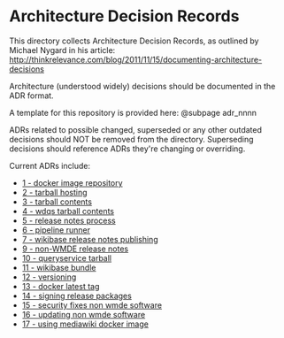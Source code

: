 # Architecture Decision Records

This directory collects Architecture Decision Records, as outlined by Michael Nygard in his article: http://thinkrelevance.com/blog/2011/11/15/documenting-architecture-decisions

Architecture (understood widely) decisions should be documented in the ADR format.

A template for this repository is provided here: @subpage adr_nnnn

ADRs related to possible changed, superseded or any other outdated decisions should NOT be removed from the directory.
Superseding decisions should reference ADRs they're changing or overriding.

Current ADRs include:

- [1 - docker image repository](0001-docker-image-repository.md)
- [2 - tarball hosting](0002-tarball-hosting.md)
- [3 - tarball contents](0003-tarball-contents.md)
- [4 - wdqs tarball contents](0004-wdqs-tarball-content.md)
- [5 - release notes process](0005-release-notes-process.md)
- [6 - pipeline runner](0006-pipline-runner.md)
- [7 - wikibase release notes publishing](0007-wikibase-release-notes-publish.md)
- [9 - non-WMDE release notes](0009-non-WMDE-release-notes.md)
- [10 - queryservice tarball](0010-queryservice-tarball.md)
- [11 - wikibase bundle](0011-wikibase-bundle.md)
- [12 - versioning](0012-versioning.md)
- [13 - docker latest tag](0013-docker-latest-tag.md)
- [14 - signing release packages](0014-signing-release-packages.md)
- [15 - security fixes non wmde software](0015-security-fixes-non-wmde-software.md)
- [16 - updating non wmde software](0016-updating-non-wmde-software.md)
- [17 - using mediawiki docker image](0017-using-mediawiki-docker-image.md)
